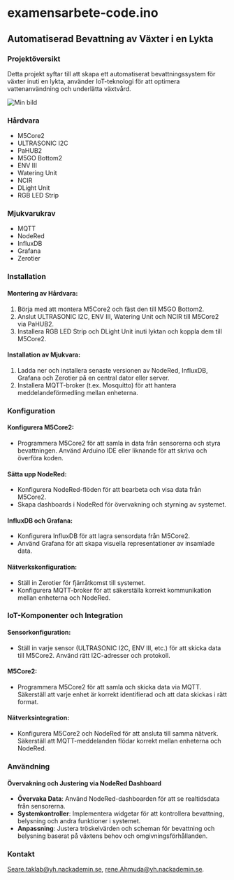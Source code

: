 # examensarbete-code.ino
## Automatiserad Bevattning av Växter i en Lykta

### Projektöversikt
Detta projekt syftar till att skapa ett automatiserat bevattningssystem för växter inuti en lykta, använder IoT-teknologi för att optimera vattenanvändning och underlätta växtvård.

<img src="./images/bild.png" alt="Min bild">


### Hårdvara
- M5Core2
- ULTRASONIC I2C
- PaHUB2
- M5GO Bottom2
- ENV III
- Watering Unit
- NCIR
- DLight Unit
- RGB LED Strip

### Mjukvarukrav
- MQTT
- NodeRed
- InfluxDB
- Grafana
- Zerotier

### Installation
#### Montering av Hårdvara:
1. Börja med att montera M5Core2 och fäst den till M5GO Bottom2.
2. Anslut ULTRASONIC I2C, ENV III, Watering Unit och NCIR till M5Core2 via PaHUB2.
3. Installera RGB LED Strip och DLight Unit inuti lyktan och koppla dem till M5Core2.

#### Installation av Mjukvara:
1. Ladda ner och installera senaste versionen av NodeRed, InfluxDB, Grafana och Zerotier på en central dator eller server.
2. Installera MQTT-broker (t.ex. Mosquitto) för att hantera meddelandeförmedling mellan enheterna.

### Konfiguration
#### Konfigurera M5Core2:
- Programmera M5Core2 för att samla in data från sensorerna och styra bevattningen. Använd Arduino IDE eller liknande för att skriva och överföra koden.

#### Sätta upp NodeRed:
- Konfigurera NodeRed-flöden för att bearbeta och visa data från M5Core2.
- Skapa dashboards i NodeRed för övervakning och styrning av systemet.

#### InfluxDB och Grafana:
- Konfigurera InfluxDB för att lagra sensordata från M5Core2.
- Använd Grafana för att skapa visuella representationer av insamlade data.

#### Nätverkskonfiguration:
- Ställ in Zerotier för fjärråtkomst till systemet.
- Konfigurera MQTT-broker för att säkerställa korrekt kommunikation mellan enheterna och NodeRed.

### IoT-Komponenter och Integration
#### Sensorkonfiguration:
- Ställ in varje sensor (ULTRASONIC I2C, ENV III, etc.) för att skicka data till M5Core2. Använd rätt I2C-adresser och protokoll.

#### M5Core2:
- Programmera M5Core2 för att samla och skicka data via MQTT. Säkerställ att varje enhet är korrekt identifierad och att data skickas i rätt format.

#### Nätverksintegration:
- Konfigurera M5Core2 och NodeRed för att ansluta till samma nätverk. Säkerställ att MQTT-meddelanden flödar korrekt mellan enheterna och NodeRed.

### Användning
#### Övervakning och Justering via NodeRed Dashboard
- **Övervaka Data**: Använd NodeRed-dashboarden för att se realtidsdata från sensorerna.
- **Systemkontroller**: Implementera widgetar för att kontrollera bevattning, belysning och andra funktioner i systemet.
- **Anpassning**: Justera tröskelvärden och scheman för bevattning och belysning baserat på växtens behov och omgivningsförhållanden.

### Kontakt
Seare.taklab@yh.nackademin.se, rene.Ahmuda@yh.nackademin.se.
